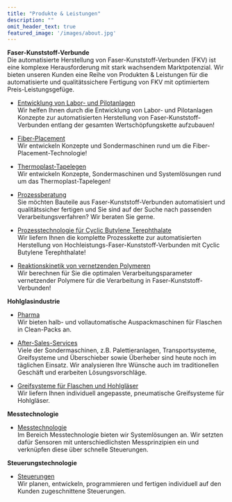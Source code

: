 ```yaml
---
title: "Produkte & Leistungen"
description: ""
omit_header_text: true
featured_image: '/images/about.jpg'
---
```


**Faser-Kunststoff-Verbunde**  
Die automatisierte Herstellung von Faser-Kunststoff-Verbunden (FKV) ist eine komplexe Herausforderung mit stark wachsendem Marktpotenzial. Wir bieten unseren Kunden eine Reihe von Produkten & Leistungen für die automatisierte und qualitätssichere Fertigung von FKV mit optimiertem Preis-Leistungsgefüge.


* [Entwicklung von Labor- und Pilotanlagen](/entwicklung-von-labor-und-pilotenlagen/)  
Wir helfen Ihnen durch die Entwicklung von Labor- und Pilotanlagen Konzepte zur automatisierten Herstellung von Faser-Kunststoff-Verbunden entlang der gesamten Wertschöpfungskette aufzubauen!

* [Fiber-Placement](/fiber-placement/)  
Wir entwickeln Konzepte und Sondermaschinen rund um die Fiber-Placement-Technologie!

* [Thermoplast-Tapelegen](/produkte-und-leistungen/thermoplast)  
Wir entwickeln Konzepte, Sondermaschinen und Systemlösungen rund um das Thermoplast-Tapelegen!

* [Prozessberatung](/prozessberatung/)  
Sie möchten Bauteile aus Faser-Kunststoff-Verbunden automatisiert und qualitätssicher fertigen und Sie sind auf der Suche nach passenden Verarbeitungsverfahren? Wir beraten Sie gerne. 

* [Prozesstechnologie für Cyclic Butylene Terephthalate](/prozesstechnologie/)   
Wir liefern Ihnen die komplette Prozesskette zur automatisierten Herstellung von Hochleistungs-Faser-Kunststoff-Verbunden mit Cyclic Butylene Terephthalate!

* [Reaktionskinetik von vernetzenden Polymeren](/reaktionskinetik/)  
Wir berechnen für Sie die optimalen Verarbeitungsparameter vernetzender Polymere für die Verarbeitung in Faser-Kunststoff-Verbunden!

**Hohlglasindustrie**

* [Pharma](/pharma/)  
Wir bieten halb- und vollautomatische Auspackmaschinen für Flaschen in Clean-Packs an.

* [After-Sales-Services](/after-sales-services/)  
Viele der Sondermaschinen, z.B. Palettieranlagen, Transportsysteme, Greifsysteme und Überschieber sowie Überheber sind heute noch im täglichen Einsatz. Wir analysieren Ihre Wünsche auch im traditionellen Geschäft und erarbeiten Lösungsvorschläge.

* [Greifsysteme für Flaschen und Hohlgläser](/greifsysteme/)  
Wir liefern Ihnen individuell angepasste, pneumatische Greifsysteme für Hohlgläser.

**Messtechnologie**
* [Messtechnologie](/messtechnologie/)    
Im Bereich Messtechnologie bieten wir Systemlösungen an. Wir setzten dafür Sensoren mit unterschiedlichsten Messprinzipien ein und verknüpfen diese über schnelle Steuerungen.

**Steuerungstechnologie**  

* [Steuerungen](/steuerungen/)  
Wir planen, entwickeln, programmieren und fertigen individuell auf den Kunden zugeschnittene Steuerungen.
